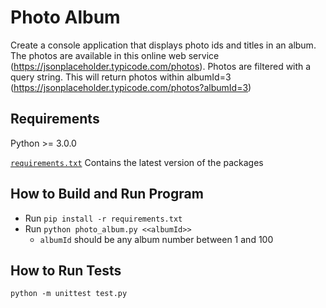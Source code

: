 # Photo Album
Create a console application that displays photo ids and titles in an album. The photos are available in this online web
service (https://jsonplaceholder.typicode.com/photos).
 Photos are filtered with a query string. This will return photos within albumId=3
(https://jsonplaceholder.typicode.com/photos?albumId=3)

## Requirements
Python >= 3.0.0

[`requirements.txt`](https://github.com/shifali-malhotra/photo-album/blob/main/requirements.txt) Contains the latest version of the packages

## How to Build and Run Program
- Run `pip install -r requirements.txt`
- Run `python photo_album.py <<albumId>>`
  - `albumId` should be any album number between 1 and 100

## How to Run Tests
`python -m unittest test.py`

